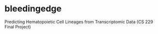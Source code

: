 # bleedingedge
 Predicting Hematopoietic Cell Lineages from Transcriptomic Data (CS 229 Final Project)
